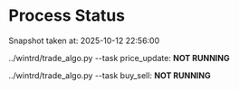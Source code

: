 # Process Status

Snapshot taken at: 2025-10-12 22:56:00

../wintrd/trade_algo.py --task price_update: **NOT RUNNING**

../wintrd/trade_algo.py --task buy_sell: **NOT RUNNING**

